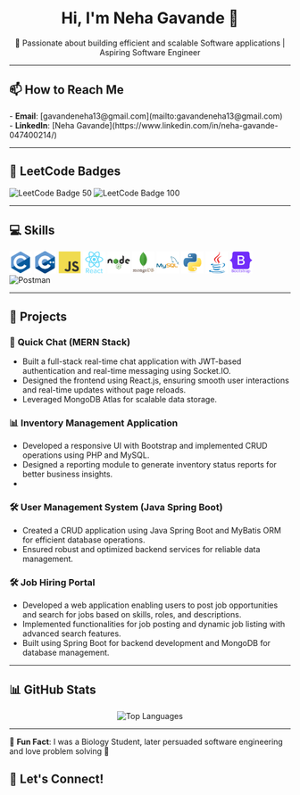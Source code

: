 <h1 align="center">Hi, I'm Neha Gavande 👋</h1>
<p align="center">🚀 Passionate about building efficient and scalable Software applications | Aspiring Software Engineer</p>

---

<h2 align="left">📫 How to Reach Me</h2>
- <b>Email</b>: [gavandeneha13@gmail.com](mailto:gavandeneha13@gmail.com)  <br>
- <b>LinkedIn</b>: [Neha Gavande](https://www.linkedin.com/in/neha-gavande-047400214/)  

---
<h2 align="left">🌟 LeetCode Badges</h2>
<p align="left">
  <img src="https://assets.leetcode.com/static_assets/marketing/2024-50.gif" width="60" height="60" alt="LeetCode Badge 50" />
  <img src="https://assets.leetcode.com/static_assets/marketing/2024-100.gif" width="60" height="60" alt="LeetCode Badge 100" />
</p>

---

<h2 align="left">💻 Skills</h2>
<p align="left">
  <img src="https://raw.githubusercontent.com/devicons/devicon/master/icons/c/c-original.svg" alt="C" width="40" height="40"/>
  <img src="https://raw.githubusercontent.com/devicons/devicon/master/icons/cplusplus/cplusplus-original.svg" alt="C++" width="40" height="40"/>
  <img src="https://raw.githubusercontent.com/devicons/devicon/master/icons/javascript/javascript-original.svg" alt="JavaScript" width="40" height="40"/>
  <img src="https://raw.githubusercontent.com/devicons/devicon/master/icons/react/react-original-wordmark.svg" alt="React.js" width="40" height="40"/>
  <img src="https://raw.githubusercontent.com/devicons/devicon/master/icons/nodejs/nodejs-original-wordmark.svg" alt="Node.js" width="40" height="40"/>
  <img src="https://raw.githubusercontent.com/devicons/devicon/master/icons/mongodb/mongodb-original-wordmark.svg" alt="MongoDB" width="40" height="40"/>
  <img src="https://raw.githubusercontent.com/devicons/devicon/master/icons/mysql/mysql-original-wordmark.svg" alt="MySQL" width="40" height="40"/>
  <img src="https://raw.githubusercontent.com/devicons/devicon/master/icons/python/python-original.svg" alt="Python" width="40" height="40"/>
  <img src="https://raw.githubusercontent.com/devicons/devicon/master/icons/java/java-original.svg" alt="Java" width="40" height="40"/>
  <img src="https://raw.githubusercontent.com/devicons/devicon/master/icons/bootstrap/bootstrap-plain-wordmark.svg" alt="Bootstrap" width="40" height="40"/>
  <img src="https://www.vectorlogo.zone/logos/getpostman/getpostman-icon.svg" alt="Postman" width="40" height="40"/>
</p>

---

<h2 align="left">📂 Projects</h2>

### 💬 **Quick Chat (MERN Stack)**  
- Built a full-stack real-time chat application with JWT-based authentication and real-time messaging using Socket.IO.  
- Designed the frontend using React.js, ensuring smooth user interactions and real-time updates without page reloads.  
- Leveraged MongoDB Atlas for scalable data storage.
<!--- 📹 **Project Demo**: [Watch the video here](https://your-video-link.com) -->

### 📊 **Inventory Management Application**  
- Developed a responsive UI with Bootstrap and implemented CRUD operations using PHP and MySQL.  
- Designed a reporting module to generate inventory status reports for better business insights.
- <!--- 📹 **Project Demo**: [Watch the video here](https://your-video-link.com) -->

### 🛠️ **User Management System (Java Spring Boot)**  
- Created a CRUD application using Java Spring Boot and MyBatis ORM for efficient database operations.  
- Ensured robust and optimized backend services for reliable data management.  

### 🛠 **Job Hiring Portal**  
- Developed a web application enabling users to post job opportunities and search for jobs based on skills, roles, and descriptions.
- Implemented functionalities for job posting and dynamic job listing with advanced search features.
- Built using Spring Boot for backend development and MongoDB for database management.
---


<h2 align="left">📊 GitHub Stats</h2>
<p align="center">
  <img src="https://github-readme-stats.vercel.app/api/top-langs?username=nehaaa13&show_icons=true&locale=en&layout=compact" alt="Top Languages" />
</p>

---
🎉 **Fun Fact**: I was a Biology Student, later persuaded software engineering and love problem solving 🚀
<h2 align="left">🚀 Let's Connect!</h2>
